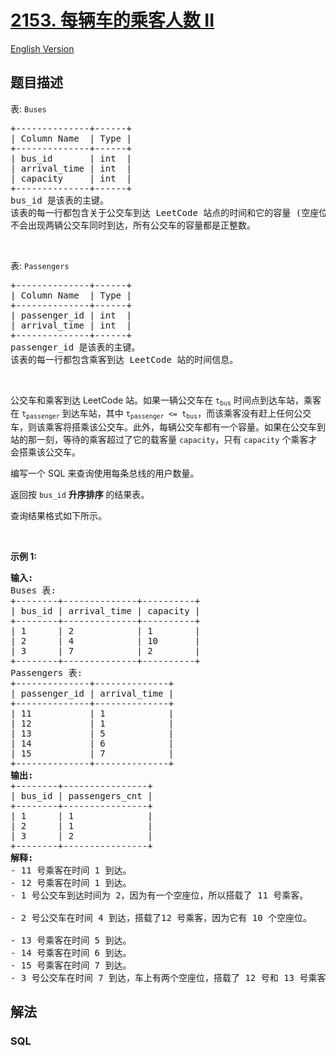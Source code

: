 # [2153. 每辆车的乘客人数 II](https://leetcode.cn/problems/the-number-of-passengers-in-each-bus-ii)

[English Version](/solution/2100-2199/2153.The%20Number%20of%20Passengers%20in%20Each%20Bus%20II/README_EN.md)

## 题目描述

<p>表: <code>Buses</code></p>

<pre>
+--------------+------+
| Column Name  | Type |
+--------------+------+
| bus_id       | int  |
| arrival_time | int  |
| capacity     | int  |
+--------------+------+
bus_id 是该表的主键。
该表的每一行都包含关于公交车到达 LeetCode 站点的时间和它的容量 (空座位的数量) 的信息。
不会出现两辆公交车同时到达，所有公交车的容量都是正整数。
</pre>

<p>&nbsp;</p>

<p>表: <code>Passengers</code></p>

<pre>
+--------------+------+
| Column Name  | Type |
+--------------+------+
| passenger_id | int  |
| arrival_time | int  |
+--------------+------+
passenger_id 是该表的主键。
该表的每一行都包含乘客到达 LeetCode 站的时间信息。
</pre>

<p>&nbsp;</p>

<p>公交车和乘客到达 LeetCode 站。如果一辆公交车在 <code>t<sub>bus</sub></code> 时间点到达车站，乘客在 <code>t<sub>passenger</sub></code> 到达车站，其中&nbsp;<code>t<sub>passenger</sub> &lt;= t<sub>bus</sub></code>，而该乘客没有赶上任何公交车，则该乘客将搭乘该公交车。此外，每辆公交车都有一个容量。如果在公交车到站的那一刻，等待的乘客超过了它的载客量 <code>capacity</code>，只有&nbsp;<code>capacity</code> 个乘客才会搭乘该公交车。</p>

<p>编写一个 SQL 来查询使用每条总线的用户数量。</p>

<p>返回按 <code>bus_id</code> <strong>升序排序&nbsp;</strong>的结果表。</p>

<p>查询结果格式如下所示。</p>

<p>&nbsp;</p>

<p><strong>示例 1:</strong></p>

<pre>
<strong>输入:</strong> 
Buses 表:
+--------+--------------+----------+
| bus_id | arrival_time | capacity |
+--------+--------------+----------+
| 1      | 2            | 1        |
| 2      | 4            | 10       |
| 3      | 7            | 2        |
+--------+--------------+----------+
Passengers 表:
+--------------+--------------+
| passenger_id | arrival_time |
+--------------+--------------+
| 11           | 1            |
| 12           | 1            |
| 13           | 5            |
| 14           | 6            |
| 15           | 7            |
+--------------+--------------+
<strong>输出:</strong> 
+--------+----------------+
| bus_id | passengers_cnt |
+--------+----------------+
| 1      | 1              |
| 2      | 1              |
| 3      | 2              |
+--------+----------------+
<strong>解释:</strong> 
- 11 号乘客在时间 1 到达。
- 12 号乘客在时间 1 到达。
- 1 号公交车到达时间为 2，因为有一个空座位，所以搭载了 11 号乘客。

- 2 号公交车在时间 4 到达，搭载了12 号乘客，因为它有 10 个空座位。

- 13 号乘客在时间 5 到达。
- 14 号乘客在时间 6 到达。
- 15 号乘客在时间 7 到达。
- 3 号公交车在时间 7 到达，车上有两个空座位，搭载了 12 号和 13 号乘客。</pre>

## 解法

### **SQL**

```sql

```
